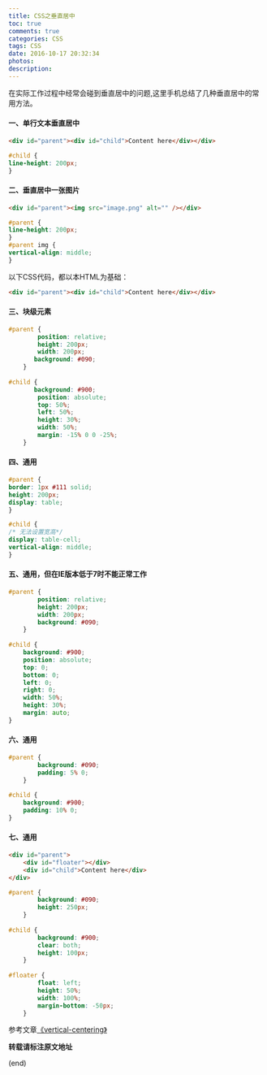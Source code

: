 ```yaml
---
title: CSS之垂直居中
toc: true
comments: true
categories: CSS
tags: CSS
date: 2016-10-17 20:32:34
photos:
description:
---
```


在实际工作过程中经常会碰到垂直居中的问题,这里手机总结了几种垂直居中的常用方法。
<!--more-->

#### 一、单行文本垂直居中

```html
<div id="parent"><div id="child">Content here</div></div>
```

```css
#child {
line-height: 200px;
}
```

#### 二、垂直居中一张图片

```html
<div id="parent"><img src="image.png" alt="" /></div>
```

```css
#parent {
line-height: 200px;
}
#parent img {
vertical-align: middle;
}
```

以下CSS代码，都以本HTML为基础：

```html
<div id="parent"><div id="child">Content here</div></div>
```
 
#### 三、块级元素

```css
#parent {
        position: relative;
        height: 200px;
        width: 200px;
       background: #090;
    }
    
#child {
       background: #900;
        position: absolute;
        top: 50%;
        left: 50%;
        height: 30%;
        width: 50%;
        margin: -15% 0 0 -25%;
    }
```

#### 四、通用

```css
#parent {
border: 1px #111 solid;
height: 200px;
display: table;
}

#child {
/* 无法设置宽高*/
display: table-cell;
vertical-align: middle;
}
```

#### 五、通用，但在IE版本低于7时不能正常工作

```css
#parent {
        position: relative;
        height: 200px;
        width: 200px;
        background: #090;
    }
    
#child {
    background: #900;
    position: absolute;
    top: 0;
    bottom: 0;
    left: 0;
    right: 0;
    width: 50%;
    height: 30%;
    margin: auto;
}
```

 

#### 六、通用

```css
#parent {
        background: #090;
        padding: 5% 0;
    }
    
#child {
    background: #900;
    padding: 10% 0;
}
```

#### 七、通用

```html
<div id="parent">
    <div id="floater"></div>
    <div id="child">Content here</div>
</div>
```

```css
#parent {
        background: #090;
        height: 250px;
    }
    
#child {
        background: #900;
        clear: both;
        height: 100px;
    }
    
#floater {
        float: left;
        height: 50%;
        width: 100%;
        margin-bottom: -50px;
    }
```

参考文章[《vertical-centering》](http://vanseodesign.com/css/vertical-centering/)

**转载请标注原文地址**

(end)
